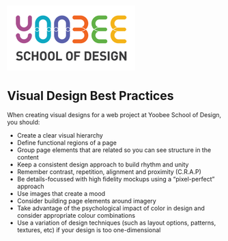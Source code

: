 [![Yoobee School of Design](../images/yoobee-logo-300w.png)](http://yoobee.ac.nz)

# Visual Design Best Practices

When creating visual designs for a web project at Yoobee School of Design, you should:

* Create a clear visual hierarchy
* Define functional regions of a page
* Group page elements that are related so you can see structure in the content
* Keep a consistent design approach to build rhythm and unity
* Remember contrast, repetition, alignment and proximity (C.R.A.P)
* Be details-focussed with high fidelity mockups using a “pixel-perfect” approach
* Use images that create a mood
* Consider building page elements around imagery
* Take advantage of the psychological impact of color in design and consider appropriate colour combinations
* Use a variation of design techniques (such as layout options, patterns, textures, etc) if your design is too one-dimensional
